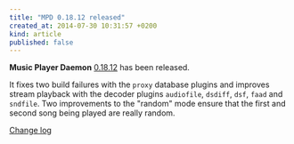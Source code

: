 ```yaml
---
title: "MPD 0.18.12 released"
created_at: 2014-07-30 10:31:57 +0200
kind: article
published: false
---
```


**Music Player Daemon** [0.18.12](/download/mpd/0.18/mpd-0.18.12.tar.xz)
has been released.

It fixes two build failures with the `proxy` database plugins and
improves stream playback with the decoder plugins `audiofile`,
`dsdiff`, `dsf`, `faad` and `sndfile`.  Two improvements to the
"random" mode ensure that the first and second song being played are
really random.

[Change log](https://raw.githubusercontent.com/MusicPlayerDaemon/MPD/v0.18.12/NEWS)
